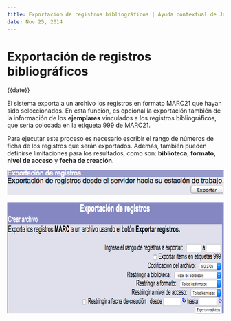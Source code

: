 ```yaml
---
title: Exportación de registros bibliográficos | Ayuda contextual de Janium
date: Nov 25, 2014
---
```


# Exportación de registros bibliográficos

{{date}}

El sistema exporta a un archivo los registros en formato MARC21 que
hayan sido seleccionados. En esta función, es opcional la exportación
también de la información de los **ejemplares** vinculados a los
registros bibliográficos, que sería colocada en la etiqueta 999 de
MARC21.

Para ejecutar este proceso es necesario escribir el rango de números de
ficha de los registros que serán exportados. Además, también pueden
definirse limitaciones para los resultados, como son: **biblioteca**,
**formato**, **nivel de acceso** y **fecha de creación**.

[<img src="Seccion_exportacion_registros.png" alt="Seccion_exportacion_registros" width="505" height="58">](Seccion_exportacion_registros.png)

[<img src="Exportacion_registros.png" alt="Exportacion_registros" width="873" height="261">](Exportacion_registros.png)

